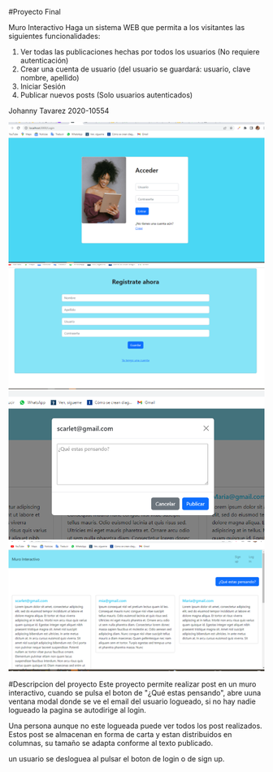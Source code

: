 #Proyecto Final

Muro Interactivo
Haga un sistema WEB que permita a los visitantes las siguientes funcionalidades:
1. Ver todas las publicaciones hechas por todos los usuarios (No requiere autenticación)
2. Crear una cuenta de usuario (del usuario se guardará: usuario, clave nombre, apellido)
3. Iniciar Sesión
4. Publicar nuevos posts (Solo usuarios autenticados)

Johanny Tavarez 2020-10554

![log in](public/imagenes/LogIn.png)
![sign up](public/imagenes/SignUp.png)
![modal](public/imagenes/modal.png)
![muro](public/imagenes/muro.png)

#Descripcion del proyecto
Este proyecto permite realizar post en un muro interactivo, cuando se pulsa el boton de "¿Qué estas pensando", abre uuna ventana modal donde se ve el email del usuario logueado, si no hay nadie logueado la pagina se autodirige al login.

Una persona aunque no este logueada puede ver todos los post realizados. Estos post se almacenan en forma de carta y estan distribuidos en columnas, su tamaño se adapta conforme al texto publicado. 

un usuario se desloguea al pulsar el boton de login o de sign up. 
